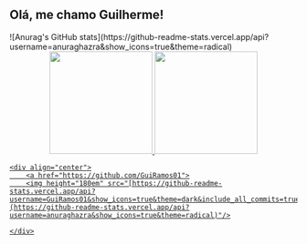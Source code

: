 ## Olá, me chamo Guilherme!

<html>
    ![Anurag's GitHub stats](https://github-readme-stats.vercel.app/api?username=anuraghazra&show_icons=true&theme=radical)
    <div align="center">
        <a href="https://github.com/GuiRamos01">
        <img height="180em" src="https://github-readme-stats.vercel.app/api?username=GuiRamos01&show_icons=true&theme=dark&include_all_commits=true&count_private=true"/>
        <img height="180em" src="https://github-readme-stats.vercel.app/api/top-langs/?username=GuiRamos01&layout=compact&langs_count=7&theme=dark"/>
    </div>

    <div align="center">
        <a href="https://github.com/GuiRamos01">
        <img height="180em" src="[https://github-readme-stats.vercel.app/api?username=GuiRamos01&show_icons=true&theme=dark&include_all_commits=true&count_private=true](https://github-readme-stats.vercel.app/api?username=anuraghazra&show_icons=true&theme=radical)"/>
  
    </div>
        
</html>
